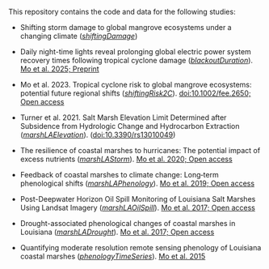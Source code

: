 This repository contains the code and data for the following studies: 

* Shifting storm damage to global mangrove ecosystems under a changing climate ([_shiftingDamage_](https://github.com/moyu-ENV/codeAndData/tree/main/shiftingDamage)) 

* Daily night-time lights reveal prolonging global electric power system recovery times following tropical cyclone damage  ([_blackoutDuration_](https://github.com/moyu-ENV/codeAndData/tree/main/blackoutDuration)). [Mo et al. 2025; Preprint](https://www.researchsquare.com/article/rs-6030545/v1)

* Mo et al. 2023. Tropical cyclone risk to global mangrove ecosystems: potential future regional shifts ([_shiftingRisk2C_](https://github.com/moyu-ENV/codeAndData/tree/main/shiftingRisk2C)). [doi:10.1002/fee.2650; Open access](https://esajournals.onlinelibrary.wiley.com/doi/10.1002/fee.2650)

* Turner et al. 2021. Salt Marsh Elevation Limit Determined after Subsidence from Hydrologic Change and Hydrocarbon Extraction ([_marshLAElevation_](https://github.com/moyu-ENV/codeAndData/tree/main/marshLAElevation)). ([doi:10.3390/rs13010049](https://www.mdpi.com/2072-4292/13/1/49))

* The resilience of coastal marshes to hurricanes: The potential impact of excess nutrients ([_marshLAStorm_](https://github.com/moyu-ENV/codeAndData/tree/main/marshLAStorm)). [Mo et al. 2020; Open access](https://www.sciencedirect.com/science/article/pii/S0160412019312814)

* Feedback of coastal marshes to climate change: Long‐term phenological shifts ([_marshLAPhenology_](https://github.com/moyu-ENV/codeAndData/tree/main/marshLAPhenology)). [Mo et al. 2019; Open access](https://onlinelibrary.wiley.com/doi/full/10.1002/ece3.5215)

* Post-Deepwater Horizon Oil Spill Monitoring of Louisiana Salt Marshes Using Landsat Imagery ([_marshLAOilSpill_](https://github.com/moyu-ENV/codeAndData/tree/main/marshLAOilSpill)). [Mo et al. 2017; Open access](https://www.mdpi.com/2072-4292/9/6/547)
  
* Drought-associated phenological changes of coastal marshes in Louisiana ([_marshLADrought_](https://github.com/moyu-ENV/codeAndData/tree/main/marshLADrought)). [Mo et al. 2017; Open access](https://esajournals.onlinelibrary.wiley.com/doi/10.1002/ecs2.1811)

* Quantifying moderate resolution remote sensing phenology of Louisiana coastal marshes ([_phenologyTimeSeries_](https://github.com/moyu-ENV/codeAndData/tree/main/phenologyTimeSeries)). [Mo et al. 2015](https://www.sciencedirect.com/science/article/abs/pii/S0304380015002197)

